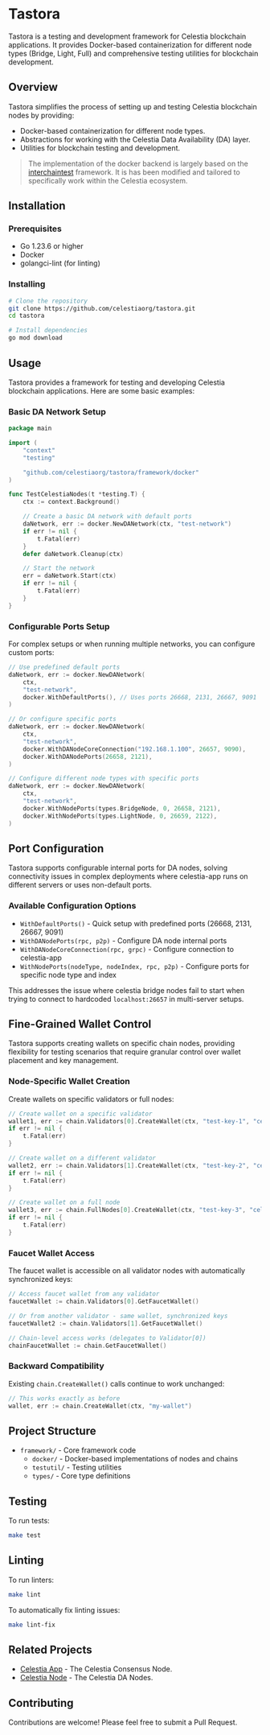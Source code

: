 # Tastora

Tastora is a testing and development framework for Celestia blockchain applications. It provides Docker-based containerization for different node types (Bridge, Light, Full) and comprehensive testing utilities for blockchain development.

## Overview

Tastora simplifies the process of setting up and testing Celestia blockchain nodes by providing:

- Docker-based containerization for different node types.
- Abstractions for working with the Celestia Data Availability (DA) layer.
- Utilities for blockchain testing and development.

> The implementation of the docker backend is largely based on the [interchaintest](https://github.com/strangelove-ventures/interchaintest) framework. It is has been modified and tailored to specifically work within the Celestia ecosystem.

## Installation

### Prerequisites

- Go 1.23.6 or higher
- Docker
- golangci-lint (for linting)

### Installing

```bash
# Clone the repository
git clone https://github.com/celestiaorg/tastora.git
cd tastora

# Install dependencies
go mod download
```

## Usage

Tastora provides a framework for testing and developing Celestia blockchain applications. Here are some basic examples:

### Basic DA Network Setup

```go
package main

import (
    "context"
    "testing"

    "github.com/celestiaorg/tastora/framework/docker"
)

func TestCelestiaNodes(t *testing.T) {
    ctx := context.Background()

    // Create a basic DA network with default ports
    daNetwork, err := docker.NewDANetwork(ctx, "test-network")
    if err != nil {
        t.Fatal(err)
    }
    defer daNetwork.Cleanup(ctx)

    // Start the network
    err = daNetwork.Start(ctx)
    if err != nil {
        t.Fatal(err)
    }
}
```

### Configurable Ports Setup

For complex setups or when running multiple networks, you can configure custom ports:

```go
// Use predefined default ports
daNetwork, err := docker.NewDANetwork(
    ctx,
    "test-network",
    docker.WithDefaultPorts(), // Uses ports 26668, 2131, 26667, 9091
)

// Or configure specific ports
daNetwork, err := docker.NewDANetwork(
    ctx,
    "test-network",
    docker.WithDANodeCoreConnection("192.168.1.100", 26657, 9090),
    docker.WithDANodePorts(26658, 2121),
)

// Configure different node types with specific ports
daNetwork, err := docker.NewDANetwork(
    ctx,
    "test-network",
    docker.WithNodePorts(types.BridgeNode, 0, 26658, 2121),
    docker.WithNodePorts(types.LightNode, 0, 26659, 2122),
)
```

## Port Configuration

Tastora supports configurable internal ports for DA nodes, solving connectivity issues in complex deployments where celestia-app runs on different servers or uses non-default ports.

### Available Configuration Options

- `WithDefaultPorts()` - Quick setup with predefined ports (26668, 2131, 26667, 9091)
- `WithDANodePorts(rpc, p2p)` - Configure DA node internal ports
- `WithDANodeCoreConnection(rpc, grpc)` - Configure connection to celestia-app
- `WithNodePorts(nodeType, nodeIndex, rpc, p2p)` - Configure ports for specific node type and index

This addresses the issue where celestia bridge nodes fail to start when trying to connect to hardcoded `localhost:26657` in multi-server setups.

## Fine-Grained Wallet Control

Tastora supports creating wallets on specific chain nodes, providing flexibility for testing scenarios that require granular control over wallet placement and key management.

### Node-Specific Wallet Creation

Create wallets on specific validators or full nodes:

```go
// Create wallet on a specific validator
wallet1, err := chain.Validators[0].CreateWallet(ctx, "test-key-1", "celestia")
if err != nil {
    t.Fatal(err)
}

// Create wallet on a different validator
wallet2, err := chain.Validators[1].CreateWallet(ctx, "test-key-2", "celestia") 
if err != nil {
    t.Fatal(err)
}

// Create wallet on a full node
wallet3, err := chain.FullNodes[0].CreateWallet(ctx, "test-key-3", "celestia")
if err != nil {
    t.Fatal(err)
}
```

### Faucet Wallet Access

The faucet wallet is accessible on all validator nodes with automatically synchronized keys:

```go
// Access faucet wallet from any validator
faucetWallet := chain.Validators[0].GetFaucetWallet()

// Or from another validator - same wallet, synchronized keys
faucetWallet2 := chain.Validators[1].GetFaucetWallet()

// Chain-level access works (delegates to Validator[0])
chainFaucetWallet := chain.GetFaucetWallet()
```

### Backward Compatibility

Existing `chain.CreateWallet()` calls continue to work unchanged:

```go
// This works exactly as before
wallet, err := chain.CreateWallet(ctx, "my-wallet")
```

## Project Structure

- `framework/` - Core framework code
  - `docker/` - Docker-based implementations of nodes and chains
  - `testutil/` - Testing utilities
  - `types/` - Core type definitions

## Testing

To run tests:

```bash
make test
```

## Linting

To run linters:

```bash
make lint
```

To automatically fix linting issues:

```bash
make lint-fix
```

## Related Projects

- [Celestia App](https://github.com/celestiaorg/celestia-app) - The Celestia Consensus Node.
- [Celestia Node](https://github.com/celestiaorg/celestia-node) - The Celestia DA Nodes.

## Contributing

Contributions are welcome! Please feel free to submit a Pull Request.
